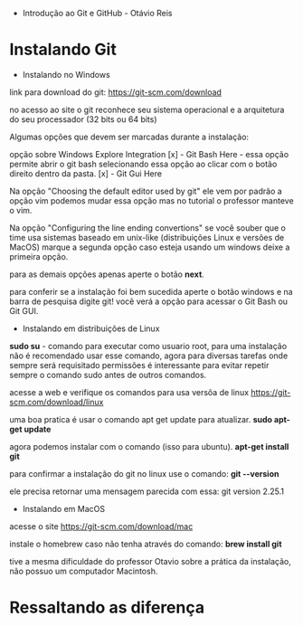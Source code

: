 * Introdução ao Git e GitHub - Otávio Reis

# Instalando Git

* Instalando no Windows

link para download do git: https://git-scm.com/download

no acesso ao site o git reconhece seu sistema operacional e a arquitetura do seu processador (32 bits ou 64 bits)

Algumas opções que devem ser marcadas durante a instalação:

opção sobre Windows Explore Integration
[x] - Git Bash Here - essa opção permite abrir o git bash selecionando essa opção ao clicar com o botão direito dentro da pasta.
[x] - Git Gui Here

Na opção "Choosing the default editor used by git" ele vem por padrão a opção vim podemos mudar essa opção mas no tutorial o professor manteve o vim.

Na opção "Configuring the line ending convertions"
se você souber que o time usa sistemas baseado em unix-like (distribuições Linux e versões de MacOS) marque a segunda opção caso esteja usando um windows deixe a primeira opção.

para as demais opções apenas aperte o botão **next**.

para conferir se a instalação foi bem sucedida aperte o botão windows e na barra de pesquisa digite git! você verá a opção para acessar o Git Bash ou Git GUI.

* Instalando em distribuições de Linux

**sudo su** - comando para executar como usuario root, para uma instalação não é recomendado usar esse comando, agora para diversas tarefas onde sempre será requisitado permissões é interessante para evitar repetir sempre o comando sudo antes de outros comandos.

acesse a web e verifique os comandos para usa versõa de linux https://git-scm.com/download/linux

uma boa pratica é usar o comando apt get update para atualizar. 
**sudo apt-get update**

agora podemos instalar com o comando (isso para ubuntu).
**apt-get install git**

para confirmar a instalação do git no linux use o comando:
**git --version**

ele precisa retornar uma mensagem parecida com essa:
git version 2.25.1

* Instalando em MacOS

acesse o site https://git-scm.com/download/mac

instale o homebrew caso não tenha através do comando: 
**brew install git**

tive a mesma dificuldade do professor Otavio sobre a prática da instalação, não possuo um computador Macintosh.

# Ressaltando as diferença